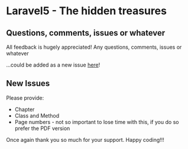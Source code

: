 # Laravel5 - The hidden treasures
## Questions, comments, issues or whatever
All feedback is hugely appreciated! Any questions, comments, issues or whatever

...could be added as a new issue [here](https://github.com/laravel-the-hidden-treasures/book/issues)!

## New Issues
Please provide:

- Chapter
- Class and Method
- Page numbers - not so important to lose time with this, if you do so prefer the PDF version

Once again thank you so much for your support. Happy coding!!!
